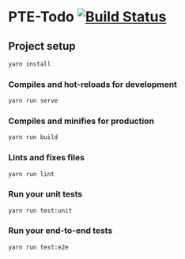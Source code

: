 # PTE-Todo [![Build Status](https://travis-ci.com/domliang/try-travis.svg?branch=master)](https://travis-ci.com/domliang/pte-todo)

## Project setup

```bash
yarn install
```

### Compiles and hot-reloads for development

```bash
yarn run serve
```

### Compiles and minifies for production

```bash
yarn run build
```

### Lints and fixes files

```bash
yarn run lint
```

### Run your unit tests

```bash
yarn run test:unit
```

### Run your end-to-end tests

```bash
yarn run test:e2e
```
